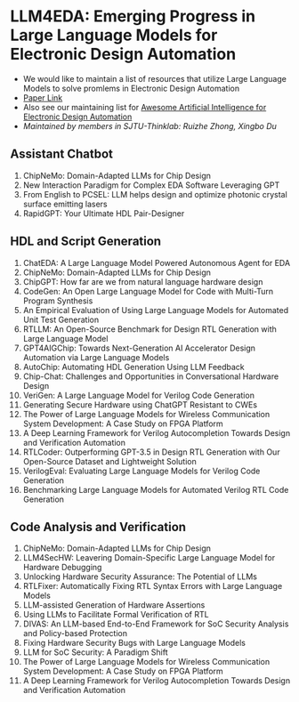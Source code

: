 # LLM4EDA: Emerging Progress in Large Language Models for Electronic Design Automation
- We would like to maintain a list of resources that utilize Large Language Models to solve promlems in Electronic Design Automation
- [Paper Link](https://arxiv.org/abs/2401.12224)
- Also see our maintaining list for [Awesome Artificial Intelligence for Electronic Design Automation](https://github.com/Thinklab-SJTU/awesome-ai4eda)
- *Maintained by members in SJTU-Thinklab: Ruizhe Zhong, Xingbo Du*



## Assistant Chatbot
1. ChipNeMo: Domain-Adapted LLMs for Chip Design
2. New Interaction Paradigm for Complex EDA Software Leveraging GPT
3. From English to PCSEL: LLM helps design and optimize photonic crystal surface emitting lasers
4. RapidGPT: Your Ultimate HDL Pair-Designer


## HDL and Script Generation
1. ChatEDA: A Large Language Model Powered Autonomous Agent for EDA
2. ChipNeMo: Domain-Adapted LLMs for Chip Design
3. ChipGPT: How far are we from natural language hardware design
4. CodeGen: An Open Large Language Model for Code with Multi-Turn Program Synthesis
5. An Empirical Evaluation of Using Large Language Models for Automated Unit Test Generation
6. RTLLM: An Open-Source Benchmark for Design RTL Generation with Large Language Model
7. GPT4AIGChip: Towards Next-Generation AI Accelerator Design Automation via Large Language Models
8. AutoChip: Automating HDL Generation Using LLM Feedback
9. Chip-Chat: Challenges and Opportunities in Conversational Hardware Design
10. VeriGen: A Large Language Model for Verilog Code Generation
11. Generating Secure Hardware using ChatGPT Resistant to CWEs
12. The Power of Large Language Models for Wireless Communication System Development: A Case Study on FPGA Platform
13. A Deep Learning Framework for Verilog Autocompletion Towards Design and Verification Automation
14. RTLCoder: Outperforming GPT-3.5 in Design RTL Generation with Our Open-Source Dataset and Lightweight Solution
15. VerilogEval: Evaluating Large Language Models for Verilog Code Generation
16. Benchmarking Large Language Models for Automated Verilog RTL Code Generation




## Code Analysis and Verification
1. ChipNeMo: Domain-Adapted LLMs for Chip Design
2. LLM4SecHW: Leavering Domain-Specific Large Language Model for Hardware Debugging
3. Unlocking Hardware Security Assurance: The Potential of LLMs
4. RTLFixer: Automatically Fixing RTL Syntax Errors with Large Language Models
5. LLM-assisted Generation of Hardware Assertions
6. Using LLMs to Facilitate Formal Verification of RTL
7. DIVAS: An LLM-based End-to-End Framework for SoC Security Analysis and Policy-based Protection
8. Fixing Hardware Security Bugs with Large Language Models
9. LLM for SoC Security: A Paradigm Shift
10. The Power of Large Language Models for Wireless Communication System Development: A Case Study on FPGA Platform
11. A Deep Learning Framework for Verilog Autocompletion Towards Design and Verification Automation




<!-- ## Feature Extraction -->


<!-- ## Logic Synthesis -->


<!-- ## Optimization -->


<!-- ## Task Planning -->



